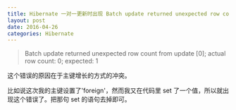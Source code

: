 ```yaml
---
title: Hibernate 一对一更新时出现 Batch update returned unexpected row count from ... 的解决办法
layout: post
date: 2016-04-26
categories: Hibernate
---
```


> Batch update returned unexpected row count from update [0]; actual row count: 0; expected: 1

这个错误的原因在于主键增长的方式的冲突。

比如说这次我的主键设置了'foreign'，然而我又在代码里 set 了一个值，所以就出现这个错误了。把那句 set 的语句去掉即可。




